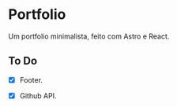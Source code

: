 # Portfolio

Um portfolio minimalista, feito com Astro e React.

## To Do

- [x] Footer.

- [x] Github API.
